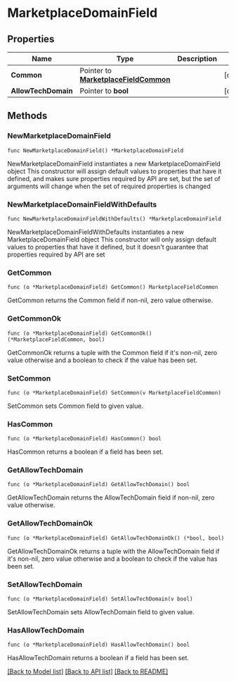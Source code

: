 # MarketplaceDomainField

## Properties

Name | Type | Description | Notes
------------ | ------------- | ------------- | -------------
**Common** | Pointer to [**MarketplaceFieldCommon**](MarketplaceFieldCommon.md) |  | [optional] 
**AllowTechDomain** | Pointer to **bool** |  | [optional] 

## Methods

### NewMarketplaceDomainField

`func NewMarketplaceDomainField() *MarketplaceDomainField`

NewMarketplaceDomainField instantiates a new MarketplaceDomainField object
This constructor will assign default values to properties that have it defined,
and makes sure properties required by API are set, but the set of arguments
will change when the set of required properties is changed

### NewMarketplaceDomainFieldWithDefaults

`func NewMarketplaceDomainFieldWithDefaults() *MarketplaceDomainField`

NewMarketplaceDomainFieldWithDefaults instantiates a new MarketplaceDomainField object
This constructor will only assign default values to properties that have it defined,
but it doesn't guarantee that properties required by API are set

### GetCommon

`func (o *MarketplaceDomainField) GetCommon() MarketplaceFieldCommon`

GetCommon returns the Common field if non-nil, zero value otherwise.

### GetCommonOk

`func (o *MarketplaceDomainField) GetCommonOk() (*MarketplaceFieldCommon, bool)`

GetCommonOk returns a tuple with the Common field if it's non-nil, zero value otherwise
and a boolean to check if the value has been set.

### SetCommon

`func (o *MarketplaceDomainField) SetCommon(v MarketplaceFieldCommon)`

SetCommon sets Common field to given value.

### HasCommon

`func (o *MarketplaceDomainField) HasCommon() bool`

HasCommon returns a boolean if a field has been set.

### GetAllowTechDomain

`func (o *MarketplaceDomainField) GetAllowTechDomain() bool`

GetAllowTechDomain returns the AllowTechDomain field if non-nil, zero value otherwise.

### GetAllowTechDomainOk

`func (o *MarketplaceDomainField) GetAllowTechDomainOk() (*bool, bool)`

GetAllowTechDomainOk returns a tuple with the AllowTechDomain field if it's non-nil, zero value otherwise
and a boolean to check if the value has been set.

### SetAllowTechDomain

`func (o *MarketplaceDomainField) SetAllowTechDomain(v bool)`

SetAllowTechDomain sets AllowTechDomain field to given value.

### HasAllowTechDomain

`func (o *MarketplaceDomainField) HasAllowTechDomain() bool`

HasAllowTechDomain returns a boolean if a field has been set.


[[Back to Model list]](../README.md#documentation-for-models) [[Back to API list]](../README.md#documentation-for-api-endpoints) [[Back to README]](../README.md)



